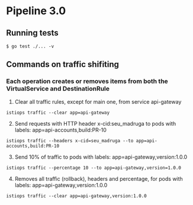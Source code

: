 # Pipeline 3.0

## Running tests

`$ go test ./... -v`

## Commands on traffic shifiting

### Each operation creates or removes items from both the VirtualService and DestinationRule

1. Clear all traffic rules, except for main one, from service api-gateway

`istiops traffic --clear app=api-gateway`

2. Send requests with HTTP header x-cid:seu_madruga to pods with labels: app=api-accounts,build:PR-10

`istiops traffic --headers x-cid=seu_madruga --to app=api-accounts,build:PR-10`

3. Send 10% of traffic to pods with labels: app=api-gateway,version:1.0.0

`istiops traffic --percentage 10 --to app=api-gateway,version=1.0.0`

4. Removes all traffic (rollback), headers and percentage, for pods with labels: app=api-gateway,version:1.0.0

`istiops traffic --clear app=api-gateway,version:1.0.0`
